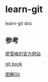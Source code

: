 # learn-git
learn-git doc

## 参考

[廖雪峰的官方网站](https://www.liaoxuefeng.com/wiki/896043488029600)

[git book](https://git-scm.com/book/zh/v2)

[图解Git](http://marklodato.github.io/visual-git-guide/index-zh-cn.html)


